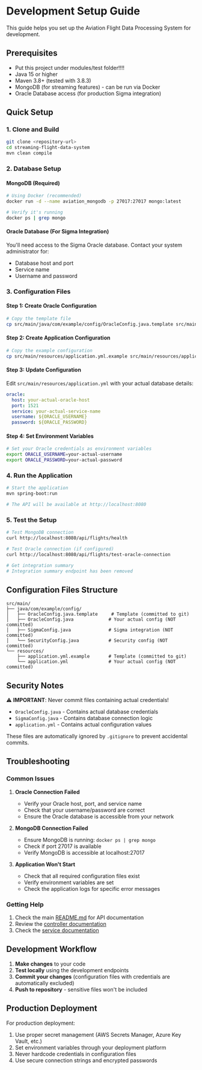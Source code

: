 # Development Setup Guide

This guide helps you set up the Aviation Flight Data Processing System for development.

## Prerequisites
- Put this project under modules/test folder!!!!
- Java 15 or higher
- Maven 3.8+ (tested with 3.8.3)
- MongoDB (for streaming features) - can be run via Docker
- Oracle Database access (for production Sigma integration)

## Quick Setup

### 1. Clone and Build
```bash
git clone <repository-url>
cd streaming-flight-data-system
mvn clean compile
```

### 2. Database Setup

#### MongoDB (Required)
```bash
# Using Docker (recommended)
docker run -d --name aviation_mongodb -p 27017:27017 mongo:latest

# Verify it's running
docker ps | grep mongo
```

#### Oracle Database (For Sigma Integration)
You'll need access to the Sigma Oracle database. Contact your system administrator for:
- Database host and port
- Service name
- Username and password

### 3. Configuration Files

#### Step 1: Create Oracle Configuration
```bash
# Copy the template file
cp src/main/java/com/example/config/OracleConfig.java.template src/main/java/com/example/config/OracleConfig.java
```

#### Step 2: Create Application Configuration
```bash
# Copy the example configuration
cp src/main/resources/application.yml.example src/main/resources/application.yml
```

#### Step 3: Update Configuration
Edit `src/main/resources/application.yml` with your actual database details:

```yaml
oracle:
  host: your-actual-oracle-host
  port: 1521
  service: your-actual-service-name
  username: ${ORACLE_USERNAME}
  password: ${ORACLE_PASSWORD}
```

#### Step 4: Set Environment Variables
```bash
# Set your Oracle credentials as environment variables
export ORACLE_USERNAME=your-actual-username
export ORACLE_PASSWORD=your-actual-password
```

### 4. Run the Application
```bash
# Start the application
mvn spring-boot:run

# The API will be available at http://localhost:8080
```

### 5. Test the Setup
```bash
# Test MongoDB connection
curl http://localhost:8080/api/flights/health

# Test Oracle connection (if configured)
curl http://localhost:8080/api/flights/test-oracle-connection

# Get integration summary
# Integration summary endpoint has been removed
```

## Configuration Files Structure

```
src/main/
├── java/com/example/config/
│   ├── OracleConfig.java.template     # Template (committed to git)
│   ├── OracleConfig.java             # Your actual config (NOT committed)
│   ├── SigmaConfig.java              # Sigma integration (NOT committed)
│   └── SecurityConfig.java           # Security config (NOT committed)
└── resources/
    ├── application.yml.example       # Template (committed to git)
    └── application.yml               # Your actual config (NOT committed)
```

## Security Notes

⚠️ **IMPORTANT**: Never commit files containing actual credentials!

- `OracleConfig.java` - Contains actual database credentials
- `SigmaConfig.java` - Contains database connection logic
- `application.yml` - Contains actual configuration values

These files are automatically ignored by `.gitignore` to prevent accidental commits.

## Troubleshooting

### Common Issues

1. **Oracle Connection Failed**
   - Verify your Oracle host, port, and service name
   - Check that your username/password are correct
   - Ensure the Oracle database is accessible from your network

2. **MongoDB Connection Failed**
   - Ensure MongoDB is running: `docker ps | grep mongo`
   - Check if port 27017 is available
   - Verify MongoDB is accessible at localhost:27017

3. **Application Won't Start**
   - Check that all required configuration files exist
   - Verify environment variables are set
   - Check the application logs for specific error messages

### Getting Help

1. Check the main [README.md](README.md) for API documentation
2. Review the [controller documentation](src/main/java/com/example/controller/README.md)
3. Check the [service documentation](src/main/java/com/example/service/README.md)

## Development Workflow

1. **Make changes** to your code
2. **Test locally** using the development endpoints
3. **Commit your changes** (configuration files with credentials are automatically excluded)
4. **Push to repository** - sensitive files won't be included

## Production Deployment

For production deployment:
1. Use proper secret management (AWS Secrets Manager, Azure Key Vault, etc.)
2. Set environment variables through your deployment platform
3. Never hardcode credentials in configuration files
4. Use secure connection strings and encrypted passwords
